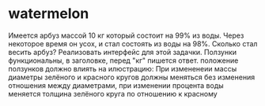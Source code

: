 # watermelon
Имеется арбуз массой 10 кг который состоит на 99% из воды. Через некоторое время он усох, и стал состоять из воды на 98%. Сколько стал весить арбуз?
Реализовать интерфейс для этой задачки. Ползунки функциональны, в заголовке, перед "кг" пишется ответ.
положение ползунков должно влиять на илюстрацию: При измененеии массы диаметры зелёного и красного кругов должны меняться без изменения отношения между диаметрами, при изменении процента воды меняется толщина зелёного круга по отношению к красному
